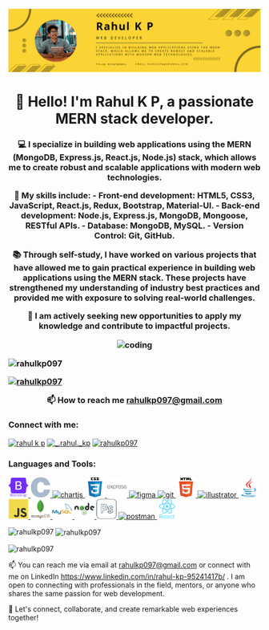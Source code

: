 ![logo](https://github.com/rahulkp097/rahulkp097/blob/main/logo.png)

<h1 align="center">👋 Hello! I'm Rahul K P, a passionate MERN stack developer.</h1>
<h3 align="center"> 

💻 I specialize in building web applications using the MERN (MongoDB, Express.js, React.js, Node.js) stack, which allows me to create robust and scalable applications with modern web technologies. 

🌟 My skills include: - Front-end development: HTML5, CSS3, JavaScript, React.js, Redux, Bootstrap, Material-UI. - Back-end development: Node.js, Express.js, MongoDB, Mongoose, RESTful APIs. - Database: MongoDB, MySQL. - Version Control: Git, GitHub. 

📚 Through self-study, I have worked on various projects that have allowed me to gain practical experience in building web applications using the MERN stack. These projects have strengthened my understanding of industry best practices and provided me with exposure to solving real-world challenges. 

🌟 I am actively seeking new opportunities to apply my knowledge and contribute to impactful projects. 


<img align="center" alt="coding" width="400" src="https://user-images.githubusercontent.com/55389276/140866485-8fb1c876-9a8f-4d6a-98dc-08c4981eaf70.gif">

<p align="left"> <img src="https://komarev.com/ghpvc/?username=rahulkp097&label=Profile%20views&color=0e75b6&style=flat" alt="rahulkp097" /> </p>

<p align="left"> <a href="https://github.com/ryo-ma/github-profile-trophy"><img src="https://github-profile-trophy.vercel.app/?username=rahulkp097" alt="rahulkp097" /></a> </p>

 📫 How to reach me **rahulkp097@gmail.com**

<h3 align="left">Connect with me:</h3>
<p align="left">
<a href="https://www.linkedin.com/in/rahulkp097/"><img align="center" src="https://raw.githubusercontent.com/rahuldkjain/github-profile-readme-generator/master/src/images/icons/Social/linked-in-alt.svg" alt="rahul k p" height="30" width="40" /></a>
<a href="https://www.instagram.com/_.rahul._kp/"><img align="center" src="https://raw.githubusercontent.com/rahuldkjain/github-profile-readme-generator/master/src/images/icons/Social/instagram.svg" alt="_.rahul._kp" height="30" width="40" /></a>
<a href="https://www.leetcode.com/rahulkp097" target="blank"><img align="center" src="https://raw.githubusercontent.com/rahuldkjain/github-profile-readme-generator/master/src/images/icons/Social/leet-code.svg" alt="rahulkp097" height="30" width="40" /></a>
</p>

<h3 align="left">Languages and Tools:</h3>
<p align="left"> <a href="https://getbootstrap.com" target="_blank" rel="noreferrer"> <img src="https://raw.githubusercontent.com/devicons/devicon/master/icons/bootstrap/bootstrap-plain-wordmark.svg" alt="bootstrap" width="40" height="40"/> </a> <a href="https://www.cprogramming.com/" target="_blank" rel="noreferrer"> <img src="https://raw.githubusercontent.com/devicons/devicon/master/icons/c/c-original.svg" alt="c" width="40" height="40"/> </a> <a href="https://www.chartjs.org" target="_blank" rel="noreferrer"> <img src="https://www.chartjs.org/media/logo-title.svg" alt="chartjs" width="40" height="40"/> </a> <a href="https://www.w3schools.com/css/" target="_blank" rel="noreferrer"> <img src="https://raw.githubusercontent.com/devicons/devicon/master/icons/css3/css3-original-wordmark.svg" alt="css3" width="40" height="40"/> </a> <a href="https://expressjs.com" target="_blank" rel="noreferrer"> <img src="https://raw.githubusercontent.com/devicons/devicon/master/icons/express/express-original-wordmark.svg" alt="express" width="40" height="40"/> </a> <a href="https://www.figma.com/" target="_blank" rel="noreferrer"> <img src="https://www.vectorlogo.zone/logos/figma/figma-icon.svg" alt="figma" width="40" height="40"/> </a> <a href="https://git-scm.com/" target="_blank" rel="noreferrer"> <img src="https://www.vectorlogo.zone/logos/git-scm/git-scm-icon.svg" alt="git" width="40" height="40"/> </a> <a href="https://www.w3.org/html/" target="_blank" rel="noreferrer"> <img src="https://raw.githubusercontent.com/devicons/devicon/master/icons/html5/html5-original-wordmark.svg" alt="html5" width="40" height="40"/> </a> <a href="https://www.adobe.com/in/products/illustrator.html" target="_blank" rel="noreferrer"> <img src="https://www.vectorlogo.zone/logos/adobe_illustrator/adobe_illustrator-icon.svg" alt="illustrator" width="40" height="40"/> </a> <a href="https://www.java.com" target="_blank" rel="noreferrer"> <img src="https://raw.githubusercontent.com/devicons/devicon/master/icons/java/java-original.svg" alt="java" width="40" height="40"/> </a> <a href="https://developer.mozilla.org/en-US/docs/Web/JavaScript" target="_blank" rel="noreferrer"> <img src="https://raw.githubusercontent.com/devicons/devicon/master/icons/javascript/javascript-original.svg" alt="javascript" width="40" height="40"/> </a> <a href="https://www.mongodb.com/" target="_blank" rel="noreferrer"> <img src="https://raw.githubusercontent.com/devicons/devicon/master/icons/mongodb/mongodb-original-wordmark.svg" alt="mongodb" width="40" height="40"/> </a> <a href="https://www.mysql.com/" target="_blank" rel="noreferrer"> <img src="https://raw.githubusercontent.com/devicons/devicon/master/icons/mysql/mysql-original-wordmark.svg" alt="mysql" width="40" height="40"/> </a> <a href="https://nodejs.org" target="_blank" rel="noreferrer"> <img src="https://raw.githubusercontent.com/devicons/devicon/master/icons/nodejs/nodejs-original-wordmark.svg" alt="nodejs" width="40" height="40"/> </a> <a href="https://www.photoshop.com/en" target="_blank" rel="noreferrer"> <img src="https://raw.githubusercontent.com/devicons/devicon/master/icons/photoshop/photoshop-line.svg" alt="photoshop" width="40" height="40"/> </a> <a href="https://postman.com" target="_blank" rel="noreferrer"> <img src="https://www.vectorlogo.zone/logos/getpostman/getpostman-icon.svg" alt="postman" width="40" height="40"/> </a> <a href="https://reactjs.org/" target="_blank" rel="noreferrer"> <img src="https://raw.githubusercontent.com/devicons/devicon/master/icons/react/react-original-wordmark.svg" alt="react" width="40" height="40"/> </a> </p>

<p><img align="left" src="https://github-readme-stats.vercel.app/api/top-langs?username=rahulkp097&show_icons=true&locale=en&layout=compact" alt="rahulkp097" /></p>

<p>&nbsp;<img align="center" src="https://github-readme-stats.vercel.app/api?username=rahulkp097&show_icons=true&locale=en" alt="rahulkp097" /></p>

<p><img align="center" src="https://github-readme-streak-stats.herokuapp.com/?user=rahulkp097&" alt="rahulkp097" /></p>



📫 You can reach me via email at rahulkp097@gmail.com or connect with me on LinkedIn https://www.linkedin.com/in/rahul-kp-95241417b/ .
 I am open to connecting with professionals in the field, mentors, or anyone who shares the same passion for web development. 

🚀 Let's connect, collaborate, and create remarkable web experiences together!</h3>
